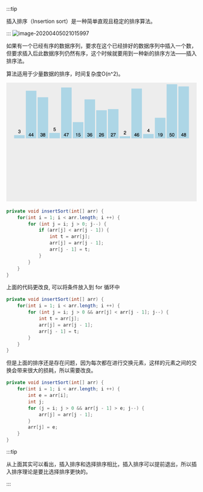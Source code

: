:::tip

插入排序（Insertion sort）是一种简单直观且稳定的排序算法。

::: 
![image-20200405021015997](https://gitee.com/xiaoxiunique/picgo-image/raw/master/image-20200405021015997.png)

如果有一个已经有序的数据序列，要求在这个已经排好的数据序列中插入一个数，但要求插入后此数据序列仍然有序，这个时候就要用到一种新的排序方法——插入排序法。

算法适用于少量数据的排序，时间复杂度O(n^2)。

<img src="../.vuepress/public/849589-20171015225645277-1151100000.gif" alt="img" style="zoom:80%;" />



```java
private void insertSort(int[] arr) {
    for(int i = 1; i < arr.length; i ++) {
        for (int j = i; j > 0; j--) {
            if (arr[j] < arr[j - 1]) {
                int t = arr[j];
                arr[j] = arr[j - 1];
                arr[j - 1] = t;
            }
        }
    }
}
```



上面的代码更改良, 可以将条件放入到 for 循环中

```java
private void insertSort(int[] arr) {
    for(int i = 1; i < arr.length; i ++) {
        for (int j = i; j > 0 && arr[j] < arr[j - 1]; j--) {
            int t = arr[j];
            arr[j] = arr[j - 1];
            arr[j - 1] = t;
        }
    }
}
```



但是上面的排序还是存在问题，因为每次都在进行交换元素，这样的元素之间的交换会带来很大的损耗，所以需要改良。

```java
private void insertSort(int[] arr) {
    for(int i = 1; i < arr.length; i ++) {
        int e = arr[i];
        int j;
        for (j = i; j > 0 && arr[j - 1] > e; j--) {
            arr[j] = arr[j - 1];
        }
        arr[j] = e;
    }
}
```



:::tip

从上面其实可以看出，插入排序和选择排序相比，插入排序可以提前退出，所以插入排序理论是要比选择排序更快的。

:::